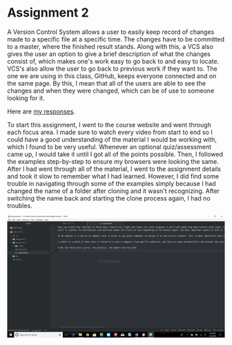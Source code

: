 # Assignment 2

A Version Control System allows a user to easily keep record of changes made to a specific file at a specific time. The changes have to be committed to a master, where the finished result stands. Along with this, a VCS also gives the user an option to give a brief description of what the changes consist of, which makes one's work easy to go back to and easy to locate. VCS's also allow the user to go back to previous work if they want to. The one we are using in this class, GitHub, keeps everyone connected and on the same page. By this, I mean that all of the users are able to see the changes and when they were changed, which can be of use to someone looking for it.

Here are [my responses](./responses.txt).

To start this assignment, I went to the course website and went through each focus area. I made sure to watch every video from start to end so I could have a good understanding of the material I would be working with, which I found to be very useful. Whenever an optional quiz/assessment came up, I would take it until I got all of the points possible. Then, I followed the examples step-by-step to ensure my browsers were looking the same. After I had went through all of the material, I went to the assignment details and took it slow to remember what I had learned. However, I did find some trouble in navigating through some of the examples simply because I had changed the name of a folder after cloning and it wasn't recognizing. After switching the name back and starting the clone process again, I had no troubles.

![screenshot](./images/screenshot2.png)
